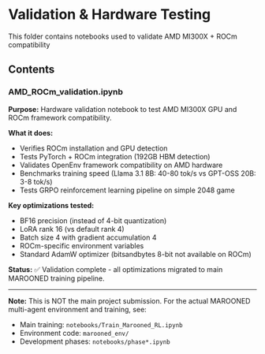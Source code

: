 # Validation & Hardware Testing

This folder contains notebooks used to validate AMD MI300X + ROCm compatibility

## Contents

### AMD_ROCm_validation.ipynb

**Purpose:** Hardware validation notebook to test AMD MI300X GPU and ROCm framework compatibility.

**What it does:**
- Verifies ROCm installation and GPU detection
- Tests PyTorch + ROCm integration (192GB HBM detection)
- Validates OpenEnv framework compatibility on AMD hardware
- Benchmarks training speed (Llama 3.1 8B: 40-80 tok/s vs GPT-OSS 20B: 3-8 tok/s)
- Tests GRPO reinforcement learning pipeline on simple 2048 game

**Key optimizations tested:**
- BF16 precision (instead of 4-bit quantization)
- LoRA rank 16 (vs default rank 4)
- Batch size 4 with gradient accumulation 4
- ROCm-specific environment variables
- Standard AdamW optimizer (bitsandbytes 8-bit not available on ROCm)

**Status:** ✅ Validation complete - all optimizations migrated to main MAROONED training pipeline.

---

**Note:** This is NOT the main project submission. For the actual MAROONED multi-agent environment and training, see:
- Main training: `notebooks/Train_Marooned_RL.ipynb`
- Environment code: `marooned_env/`
- Development phases: `notebooks/phase*.ipynb`
